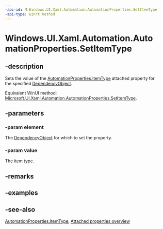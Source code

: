 ```yaml
---
-api-id: M:Windows.UI.Xaml.Automation.AutomationProperties.SetItemType(Windows.UI.Xaml.DependencyObject,System.String)
-api-type: winrt method
---
```


<!-- Method syntax
public void SetItemType(Windows.UI.Xaml.DependencyObject element, System.String value)
-->

# Windows.UI.Xaml.Automation.AutomationProperties.SetItemType

## -description
Sets the value of the [AutomationProperties.ItemType](automationproperties_itemtype.md) attached property for the specified [DependencyObject](../windows.ui.xaml/dependencyobject.md).

Equivalent WinUI method: [Microsoft.UI.Xaml.Automation.AutomationProperties.SetItemType](/windows/winui/api/microsoft.ui.xaml.automation.automationproperties.setitemtype).

## -parameters
### -param element
The [DependencyObject](../windows.ui.xaml/dependencyobject.md) for which to set the property.

### -param value
The item type.

## -remarks

## -examples

## -see-also

[AutomationProperties.ItemType](automationproperties_itemtype.md), [Attached properties overview](/windows/uwp/xaml-platform/attached-properties-overview)
